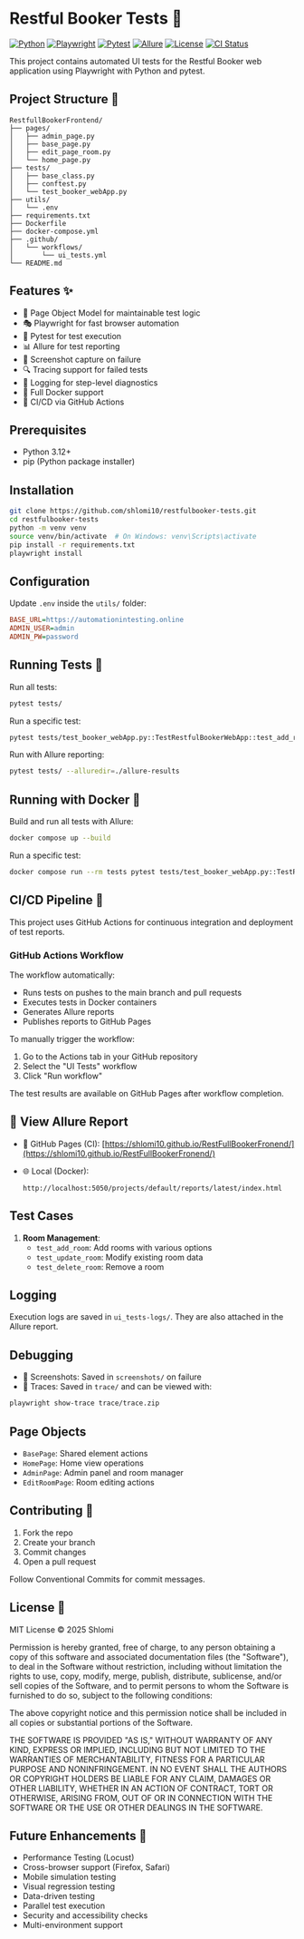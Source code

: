 
# Restful Booker Tests 🏨
[![Python](https://img.shields.io/badge/Python-3.12%2B-blue)](https://www.python.org/)
[![Playwright](https://img.shields.io/badge/Playwright-Latest-green)](https://playwright.dev/)
[![Pytest](https://img.shields.io/badge/Pytest-Latest-orange)](https://docs.pytest.org/)
[![Allure](https://img.shields.io/badge/Allure-Latest-yellow)](https://docs.qameta.io/allure/)
[![License](https://img.shields.io/badge/License-MIT-blue.svg)](LICENSE)
[![CI Status](https://github.com/shlomi10/restfulbooker-tests/actions/workflows/ui_tests.yml/badge.svg)](https://github.com/shlomi10/restfulbooker-tests/actions)

This project contains automated UI tests for the Restful Booker web application using Playwright with Python and pytest.

## Project Structure 📁
```
RestfullBookerFrontend/
├── pages/
│   ├── admin_page.py
│   ├── base_page.py
│   ├── edit_page_room.py
│   └── home_page.py
├── tests/
│   ├── base_class.py
│   ├── conftest.py
│   └── test_booker_webApp.py
├── utils/
│   └── .env
├── requirements.txt
├── Dockerfile
├── docker-compose.yml
├── .github/
│   └── workflows/
│       └── ui_tests.yml
└── README.md
```

## Features ✨
- 🧩 Page Object Model for maintainable test logic
- 🎭 Playwright for fast browser automation
- 🧪 Pytest for test execution
- 📊 Allure for test reporting
- 📸 Screenshot capture on failure
- 🔍 Tracing support for failed tests
- 📝 Logging for step-level diagnostics
- 🐳 Full Docker support
- 🔄 CI/CD via GitHub Actions

## Prerequisites
- Python 3.12+
- pip (Python package installer)

## Installation
```bash
git clone https://github.com/shlomi10/restfulbooker-tests.git
cd restfulbooker-tests
python -m venv venv
source venv/bin/activate  # On Windows: venv\Scripts\activate
pip install -r requirements.txt
playwright install
```

## Configuration
Update `.env` inside the `utils/` folder:
```ini
BASE_URL=https://automationintesting.online
ADMIN_USER=admin
ADMIN_PW=password
```

## Running Tests 🚀
Run all tests:
```bash
pytest tests/
```

Run a specific test:
```bash
pytest tests/test_booker_webApp.py::TestRestfulBookerWebApp::test_add_room
```

Run with Allure reporting:
```bash
pytest tests/ --alluredir=./allure-results
```

## Running with Docker 🐳
Build and run all tests with Allure:
```bash
docker compose up --build
```

Run a specific test:
```bash
docker compose run --rm tests pytest tests/test_booker_webApp.py::TestRestfulBookerWebApp::test_add_room
```

## CI/CD Pipeline 🔄

This project uses GitHub Actions for continuous integration and deployment of test reports.

### GitHub Actions Workflow

The workflow automatically:
- Runs tests on pushes to the main branch and pull requests
- Executes tests in Docker containers
- Generates Allure reports
- Publishes reports to GitHub Pages

To manually trigger the workflow:
1. Go to the Actions tab in your GitHub repository
2. Select the "UI Tests" workflow
3. Click "Run workflow"

The test results are available on GitHub Pages after workflow completion.

## 🔎 View Allure Report

- 🔗 GitHub Pages (CI):
  [https://shlomi10.github.io/RestFullBookerFronend/](https://shlomi10.github.io/RestFullBookerFronend/)

- 🌐 Local (Docker):
  ```
  http://localhost:5050/projects/default/reports/latest/index.html
  ```

## Test Cases
1. **Room Management**:
   * `test_add_room`: Add rooms with various options
   * `test_update_room`: Modify existing room data
   * `test_delete_room`: Remove a room

## Logging
Execution logs are saved in `ui_tests-logs/`. They are also attached in the Allure report.

## Debugging
* 📸 Screenshots: Saved in `screenshots/` on failure
* 📂 Traces: Saved in `trace/` and can be viewed with:
```bash
playwright show-trace trace/trace.zip
```

## Page Objects
* `BasePage`: Shared element actions
* `HomePage`: Home view operations
* `AdminPage`: Admin panel and room manager
* `EditRoomPage`: Room editing actions

## Contributing 👥
1. Fork the repo
2. Create your branch
3. Commit changes
4. Open a pull request

Follow Conventional Commits for commit messages.

## License 📄
MIT License © 2025 Shlomi

Permission is hereby granted, free of charge, to any person obtaining a copy
of this software and associated documentation files (the "Software"), to deal
in the Software without restriction, including without limitation the rights
to use, copy, modify, merge, publish, distribute, sublicense, and/or sell
copies of the Software, and to permit persons to whom the Software is
furnished to do so, subject to the following conditions:

The above copyright notice and this permission notice shall be included in all
copies or substantial portions of the Software.

THE SOFTWARE IS PROVIDED "AS IS," WITHOUT WARRANTY OF ANY KIND, EXPRESS OR
IMPLIED, INCLUDING BUT NOT LIMITED TO THE WARRANTIES OF MERCHANTABILITY,
FITNESS FOR A PARTICULAR PURPOSE AND NONINFRINGEMENT. IN NO EVENT SHALL THE
AUTHORS OR COPYRIGHT HOLDERS BE LIABLE FOR ANY CLAIM, DAMAGES OR OTHER
LIABILITY, WHETHER IN AN ACTION OF CONTRACT, TORT OR OTHERWISE, ARISING FROM,
OUT OF OR IN CONNECTION WITH THE SOFTWARE OR THE USE OR OTHER DEALINGS IN THE
SOFTWARE.

## Future Enhancements 🚀
* Performance Testing (Locust)
* Cross-browser support (Firefox, Safari)
* Mobile simulation testing
* Visual regression testing
* Data-driven testing
* Parallel test execution
* Security and accessibility checks
* Multi-environment support
